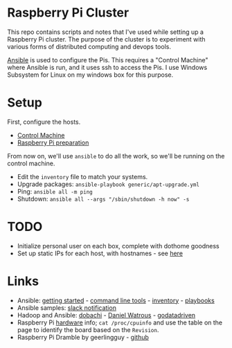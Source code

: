 # Raspberry Pi Cluster

This repo contains scripts and notes that I've used while setting up a Raspberry Pi cluster.
The purpose of the cluster is to experiment with various forms of distributed computing and devops tools.

[Ansible](http://docs.ansible.com/ansible/latest/intro_getting_started.html) is used to configure the Pis.
This requires a "Control Machine" where Ansible is run, and it uses ssh to access the Pis.
I use Windows Subsystem for Linux on my windows box for this purpose.


# Setup

First, configure the hosts.

* [Control Machine](docs/control-prep.md)
* [Raspberry Pi preparation](docs/pi-prep.md)

From now on, we'll use `ansible` to do all the work, so we'll be running on the control machine.

* Edit the `inventory` file to match your systems.
* Upgrade packages: `ansible-playbook generic/apt-upgrade.yml`
* Ping: `ansible all -m ping`
* Shutdown: `ansible all --args "/sbin/shutdown -h now" -s`

# TODO

* Initialize personal user on each box, complete with dothome goodness
* Set up static IPs for each host, with hostnames - see [here](https://github.com/geerlingguy/raspberry-pi-dramble/tree/master/setup/networking)

# Links

* Ansible: [getting started](http://docs.ansible.com/ansible/latest/intro_getting_started.html) - [command line tools](https://docs.ansible.com/ansible/latest/command_line_tools.html) - [inventory](http://docs.ansible.com/ansible/latest/intro_inventory.html) - [playbooks](http://docs.ansible.com/ansible/latest/playbooks_intro.html)
* Ansible samples: [slack notification](https://github.com/hico-horiuchi/ansible-playbooks/blob/master/apt/apt.yml)
* Hadoop and Ansible: [dobachi](https://github.com/dobachi/ansible-hadoop) - [Daniel Watrous](https://github.com/dwatrous/hadoop-multi-server-ansible) - [godatadriven](https://github.com/godatadriven/ansible_cluster)
* Raspberry Pi [hardware](https://elinux.org/RPi_HardwareHistory) info; `cat /proc/cpuinfo` and use the table on the page to identify the board based on the `Revision`.
* Raspberry Pi Dramble by geerlingguy - [github](https://github.com/geerlingguy/raspberry-pi-dramble)

